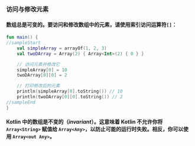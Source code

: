 ### 访问与修改元素

#### 数组总是可变的。要访问和修改数组中的元素，请使用索引访问运算符`[]`：

```kotlin
fun main() {
//sampleStart
    val simpleArray = arrayOf(1, 2, 3)
    val twoDArray = Array(2) { Array<Int>(2) { 0 } }

    // 访问元素并修改它
    simpleArray[0] = 10
    twoDArray[0][0] = 2

    // 打印修改后的元素
    println(simpleArray[0].toString()) // 10
    println(twoDArray[0][0].toString()) // 2
//sampleEnd
}
```


#### Kotlin 中的数组是不变的（_invariant_）。这意味着 Kotlin 不允许你将 `Array<String>` 赋值给 `Array<Any>`，以防止可能的运行时失败。相反，你可以使用 `Array<out Any>`。
